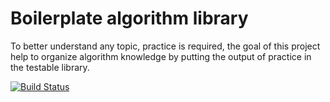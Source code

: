 # Boilerplate algorithm library

To better understand any topic, practice is required, the goal of this project help to organize algorithm knowledge by putting the output of practice in the testable library.

[![Build Status](https://travis-ci.org/algorithms-club/algorithms-tatsiak.svg?branch=master)](https://travis-ci.org/algorithms-club/algorithms-tatsiak)